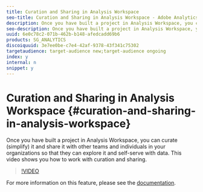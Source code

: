 ```yaml
---
title: Curation and Sharing in Analysis Workspace
seo-title: Curation and Sharing in Analysis Workspace - Adobe Analytics
description: Once you have built a project in Analysis Workspace, you can curate (simplify) it and share it with other teams and individuals in your organizations so that they can explore it and self-serve with data. This video shows you how to work with curation and sharing.
seo-description: Once you have built a project in Analysis Workspace, you can curate (simplify) it and share it with other teams and individuals in your organizations so that they can explore it and self-serve with data. This video shows you how to work with curation and sharing. - Adobe Analytics
uuid: 6e0c78c2-071b-462b-b148-afedcadd69b6
products: SG_ANALYTICS
discoiquuid: 3e7ee0be-c7e4-42af-9378-43f341c75302
targetaudience: target-audience new;target-audience ongoing
index: y
internal: n
snippet: y
---
```


# Curation and Sharing in Analysis Workspace {#curation-and-sharing-in-analysis-workspace}

Once you have built a project in Analysis Workspace, you can curate (simplify) it and share it with other teams and individuals in your organizations so that they can explore it and self-serve with data. This video shows you how to work with curation and sharing.

>[!VIDEO](https://video.tv.adobe.com/v/24711/?quality=12)

For more information on this feature, please see the [documentation](https://marketing.adobe.com/resources/help/en_US/analytics/analysis-workspace/curate.html).